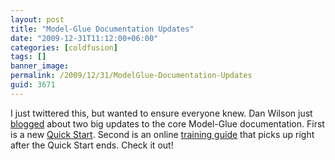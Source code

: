 ```yaml
---
layout: post
title: "Model-Glue Documentation Updates"
date: "2009-12-31T11:12:00+06:00"
categories: [coldfusion]
tags: []
banner_image: 
permalink: /2009/12/31/ModelGlue-Documentation-Updates
guid: 3671
---
```


I just twittered this, but wanted to ensure everyone knew. Dan Wilson just <a href="http://www.model-glue.com/blog/index.cfm/2009/12/31/New-Online-ModelGlue-3-Training-Course">blogged</a> about two big updates to the core Model-Glue documentation. First is a new <a href="http://docs.model-glue.com/wiki/QuickStart#Quickstart">Quick Start</a>. Second is an online <a href="http://docs.model-glue.com/wiki/Training">training guide</a> that picks up right after the Quick Start ends. Check it out!
